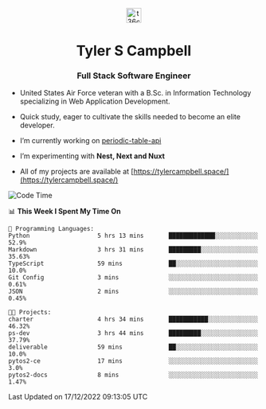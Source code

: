 <p align="center">
<a href="https://www.linkedin.com/in/t36campbell" target="blank"><img align="center" src="https://ik.imagekit.io/t36campbell/Portfolio/linkedin.png.original_m8bbGgPh6.png" alt="t36campbell" height="30" width="30" /></a>
</p>
<h1 align="center">Tyler S Campbell</h1>
<h3 align="center">Full Stack Software Engineer</h3>

* United States Air Force veteran with a B.Sc. in Information Technology specializing in Web Application Development. 

* Quick study, eager to cultivate the skills needed to become an elite developer.

* I’m currently working on [periodic-table-api](https://github.com/t36campbell/periodic-table-api)

* I’m experimenting with **Nest, Next and Nuxt**

* All of my projects are available at [https://tylercampbell.space/](https://tylercampbell.space/)

<!--START_SECTION:waka-->
![Code Time](http://img.shields.io/badge/Code%20Time-2%2C049%20hrs%2046%20mins-blue)

📊 **This Week I Spent My Time On** 

```text
💬 Programming Languages: 
Python                   5 hrs 13 mins       █████████████░░░░░░░░░░░░   52.9% 
Markdown                 3 hrs 31 mins       █████████░░░░░░░░░░░░░░░░   35.63% 
TypeScript               59 mins             ██░░░░░░░░░░░░░░░░░░░░░░░   10.0% 
Git Config               3 mins              ░░░░░░░░░░░░░░░░░░░░░░░░░   0.61% 
JSON                     2 mins              ░░░░░░░░░░░░░░░░░░░░░░░░░   0.45%

🐱‍💻 Projects: 
charter                  4 hrs 34 mins       ███████████░░░░░░░░░░░░░░   46.32% 
ps-dev                   3 hrs 44 mins       █████████░░░░░░░░░░░░░░░░   37.79% 
deliverable              59 mins             ██░░░░░░░░░░░░░░░░░░░░░░░   10.0% 
pytos2-ce                17 mins             ░░░░░░░░░░░░░░░░░░░░░░░░░   3.0% 
pytos2-docs              8 mins              ░░░░░░░░░░░░░░░░░░░░░░░░░   1.47%

```


 Last Updated on 17/12/2022 09:13:05 UTC
<!--END_SECTION:waka-->
